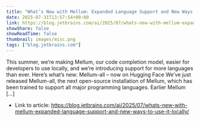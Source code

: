 ```yaml
---
title: "What’s New with Mellum: Expanded Language Support and New Ways to Use it Locally"
date: 2025-07-31T13:57:54+00:00
link: https://blog.jetbrains.com/ai/2025/07/whats-new-with-mellum-expanded-language-support-and-new-ways-to-use-it-locally/
showShare: false
showReadTime: false
thumbnail: images/misc.png
tags: ["blog.jetbrains.com"]
---
```

This summer, we’re making Mellum, our code completion model, easier for developers to use locally, and we’re introducing support for more languages than ever. Here’s what’s new: Mellum-all – now on Hugging Face We’ve just released Mellum-all, the next open-source installation of Mellum, which has been trained to support all major programming languages. Earlier Mellum […]

- Link to article: https://blog.jetbrains.com/ai/2025/07/whats-new-with-mellum-expanded-language-support-and-new-ways-to-use-it-locally/